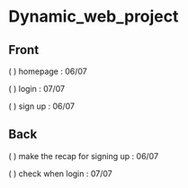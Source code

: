 # Dynamic_web_project

## Front
( ) homepage : 06/07

( ) login : 07/07

( ) sign up : 06/07

## Back
( ) make the recap for signing up : 06/07

( ) check when login : 07/07

